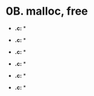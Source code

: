 # 0B. malloc, free

* **.c:**
    * 

* **.c:**
    * 

* **.c:**
    * 

* **.c:**
    * 

* **.c:**
    * 

* **.c:**
    * 
